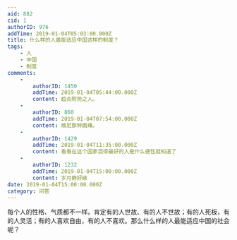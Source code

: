 ```yaml
---
aid: 882
cid: 1
authorID: 976
addTime: 2019-01-04T05:03:00.000Z
title: 什么样的人最能适应中国这样的制度？
tags:
    - 人
    - 中国
    - 制度
comments:
    -
        authorID: 1450
        addTime: 2019-01-04T05:44:00.000Z
        content: 趋炎附势之人。
    -
        authorID: 860
        addTime: 2019-01-04T07:54:00.000Z
        content: 维尼那种面瘫。
    -
        authorID: 1429
        addTime: 2019-01-04T11:35:00.000Z
        content: 看看在这个国家混得最好的人是什么德性就知道了
    -
        authorID: 1232
        addTime: 2019-01-04T15:00:00.000Z
        content: 岁月静好婊
date: 2019-01-04T15:00:00.000Z
category: 问答
---
```


每个人的性格、气质都不一样。肯定有的人世故、有的人不世故；有的人死板，有的人灵活；有的人喜欢自由，有的人不喜欢。那么什么样的人最能适应中国的社会呢？
